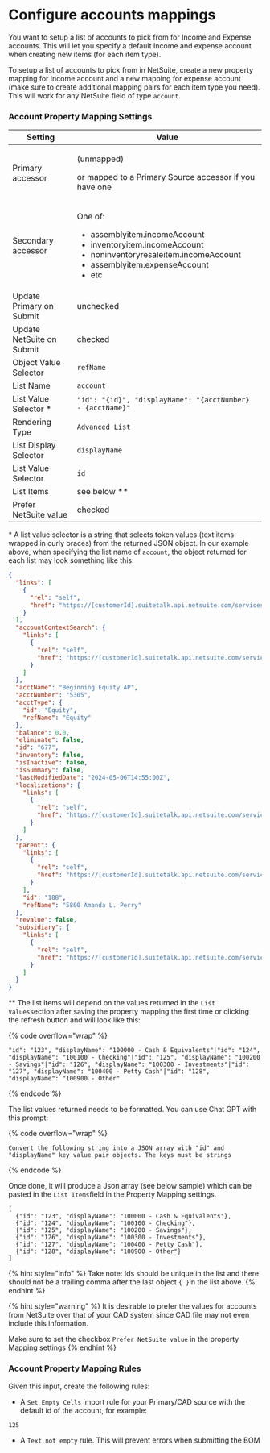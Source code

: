 # Configure accounts mappings

You want to setup a list of accounts to pick from for Income and Expense accounts. This will let you specify a default Income and expense account when creating new items (for each item type).

To setup a list of accounts to pick from in NetSuite, create a new property mapping for income account and a new mapping for expense account (make sure to create additional mapping pairs for each item type you need). This will work for any NetSuite field of type `account`.

### Account Property Mapping Settings

| Setting                   | Value                                                                                                                                                                                        |
| ------------------------- | -------------------------------------------------------------------------------------------------------------------------------------------------------------------------------------------- |
| Primary accessor          | <p>(unmapped) </p><p>or mapped to a Primary Source accessor if you have one</p>                                                                                                              |
| Secondary accessor        | <p>One of: </p><ul><li>assemblyitem.incomeAccount</li><li>inventoryitem.incomeAccount</li><li>noninventoryresaleitem.incomeAccount</li><li>assemblyitem.expenseAccount</li><li>etc</li></ul> |
| Update Primary on Submit  | unchecked                                                                                                                                                                                    |
| Update NetSuite on Submit | checked                                                                                                                                                                                      |
| Object Value Selector     | `refName`                                                                                                                                                                                    |
| List Name                 | `account`                                                                                                                                                                                    |
| List Value Selector \*    | `"id": "{id}", "displayName": "{acctNumber} - {acctName}"`                                                                                                                                   |
| Rendering Type            | `Advanced List`                                                                                                                                                                              |
| List Display Selector     | `displayName`                                                                                                                                                                                |
| List Value Selector       | `id`                                                                                                                                                                                         |
| List Items                |  see below \*\*                                                                                                                                                                              |
| Prefer NetSuite value     | checked                                                                                                                                                                                      |

\* A list value selector is a string that selects token values (text items wrapped in curly braces) from the returned JSON object. In our example above, when specifying the list name of `account`, the object returned for each list may look something like this:

```json
{
  "links": [
    {
      "rel": "self",
      "href": "https://[customerId].suitetalk.api.netsuite.com/services/rest/record/v1/account/677"
    }
  ],
  "accountContextSearch": {
    "links": [
      {
        "rel": "self",
        "href": "https://[customerId].suitetalk.api.netsuite.com/services/rest/record/v1/account/677/accountContextSearch"
      }
    ]
  },
  "acctName": "Beginning Equity AP",
  "acctNumber": "5305",
  "acctType": {
    "id": "Equity",
    "refName": "Equity"
  },
  "balance": 0.0,
  "eliminate": false,
  "id": "677",
  "inventory": false,
  "isInactive": false,
  "isSummary": false,
  "lastModifiedDate": "2024-05-06T14:55:00Z",
  "localizations": {
    "links": [
      {
        "rel": "self",
        "href": "https://[customerId].suitetalk.api.netsuite.com/services/rest/record/v1/account/677/localizations"
      }
    ]
  },
  "parent": {
    "links": [
      {
        "rel": "self",
        "href": "https://[customerId].suitetalk.api.netsuite.com/services/rest/record/v1/account/188"
      }
    ],
    "id": "188",
    "refName": "5800 Amanda L. Perry"
  },
  "revalue": false,
  "subsidiary": {
    "links": [
      {
        "rel": "self",
        "href": "https://[customerId].suitetalk.api.netsuite.com/services/rest/record/v1/account/677/subsidiary"
      }
    ]
  }
}
```

\*\* The list items will depend on the values returned in the `List Values`section after saving the property mapping the first time or clicking the refresh button and will look like this:

{% code overflow="wrap" %}
```
"id": "123", "displayName": "100000 - Cash & Equivalents"|"id": "124", "displayName": "100100 - Checking"|"id": "125", "displayName": "100200 - Savings"|"id": "126", "displayName": "100300 - Investments"|"id": "127", "displayName": "100400 - Petty Cash"|"id": "128", "displayName": "100900 - Other"
```
{% endcode %}

The list values returned needs to be formatted. You can use Chat GPT with this prompt:

{% code overflow="wrap" %}
```
Convert the following string into a JSON array with "id" and "displayName" key value pair objects. The keys must be strings
```
{% endcode %}

Once done, it will produce a Json array (see below sample) which can be pasted in the `List Items`field in the Property Mapping settings.

```
[
  {"id": "123", "displayName": "100000 - Cash & Equivalents"},
  {"id": "124", "displayName": "100100 - Checking"},
  {"id": "125", "displayName": "100200 - Savings"},
  {"id": "126", "displayName": "100300 - Investments"},
  {"id": "127", "displayName": "100400 - Petty Cash"},
  {"id": "128", "displayName": "100900 - Other"}
]
```

{% hint style="info" %}
Take note: Ids should be unique in the list and there should not be a trailing comma after the last object `{ }`in the list above.
{% endhint %}

{% hint style="warning" %}
It is desirable to prefer the values for accounts from NetSuite over that of your CAD system since CAD file may not even include this information.&#x20;

Make sure to set the checkbox `Prefer NetSuite value` in the property Mapping settings
{% endhint %}

### Account Property Mapping Rules

Given this input, create the following rules:

* A `Set Empty Cells` import rule for your Primary/CAD source with the default id of the account, for example:

```
125
```

* A `Text not empty` rule. This will prevent errors when submitting the BOM

